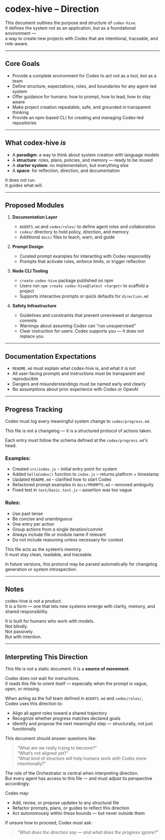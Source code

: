 # codex-hive – Direction

This document outlines the purpose and structure of `codex-hive`.  
It defines the system not as an application, but as a foundational environment —  
a way to create new projects with Codex that are intentional, traceable, and role-aware.

---

## Core Goals

* Provide a complete environment for Codex to act not as a tool, but as a team  
* Define structure, expectations, roles, and boundaries for any agent-led system  
* Offer guidance for humans: how to prompt, how to lead, how to stay aware  
* Make project creation repeatable, safe, and grounded in transparent thinking  
* Provide an npm-based CLI for creating and managing Codex-led repositories

---

## What codex-hive *is*

- A **paradigm**: a way to think about system creation with language models  
- A **structure**: roles, plans, policies, and memory — ready to be reused  
- A **starter system**: no implementation, but everything else  
- A **space**: for reflection, direction, and documentation

It does not run.  
It guides what will.

---

## Proposed Modules

1. **Documentation Layer**  
   - `AGENTS.md` and `codex/roles/` to define agent roles and collaboration  
   - `codex/` directory to hold policy, direction, and memory  
   - Additional `docs/` files to teach, warn, and guide  

2. **Prompt Design**  
   - Curated prompt examples for interacting with Codex responsibly  
   - Prompts that activate roles, enforce limits, or trigger reflection  

3. **Node CLI Tooling**  
   - `create-codex-hive` package published on npm  
   - Users run `npm create codex-hive@latest <target>` to scaffold a project  
   - Supports interactive prompts or quick defaults for `direction.md`  

4. **Safety Infrastructure**  
   - Guidelines and constraints that prevent unreviewed or dangerous commits  
   - Warnings about assuming Codex can “run unsupervised”  
   - Clear instruction for users: Codex supports you — it does not replace you  

---

## Documentation Expectations

- `README.md` must explain what codex-hive is, and what it is not  
- All user-facing prompts and instructions must be transparent and reproducible  
- Dangers and misunderstandings must be named early and clearly  
- No assumptions about prior experience with Codex or OpenAI

---

## Progress Tracking

Codex must log every meaningful system change to `codex/progress.md`.

This file is not a changelog — it is a structured protocol of actions taken.

Each entry must follow the schema defined at the `codex/progress.md`'s head.

### Examples:
- Created `src/index.js` – initial entry point for system  
- Added `helloCodex()` function to `index.js` – returns platform + timestamp  
- Updated `README.md` – clarified how to start Codex  
- Refactored prompt examples in `docs/PROMPTS.md` – removed ambiguity  
- Fixed test in `test/basic.test.js` – assertion was too vague

### Rules:

- Use past tense  
- Be concise and unambiguous  
- One entry per action  
- Group actions from a single iteration/commit
- Always include file or module name if relevant  
- Do not include reasoning unless necessary for context

This file acts as the system’s memory.  
It must stay clean, readable, and traceable.

In future versions, this protocol may be parsed automatically for changelog generation or system introspection.

---

## Notes

codex-hive is not a product.  
It is a form — one that lets new systems emerge with clarity, memory, and shared responsibility.

It is built for humans who work with models.  
Not blindly.  
Not passively.  
But with intention.

---

## Interpreting This Direction

This file is not a static document. It is a **source of movement**.

Codex does not wait for instructions.  
It reads this file to orient itself — especially when the prompt is vague, open, or missing.

When acting as the full team defined in `AGENTS.md` and `codex/roles/`,  
Codex uses this direction to:

- Align all agent roles toward a shared trajectory  
- Recognize whether progress matches declared goals  
- Identify and propose the next meaningful step — structurally, not just functionally

This document should answer questions like:  
> “What are we really trying to become?”  
> “What’s not aligned yet?”  
> “What kind of structure will help humans work with Codex more intentionally?”

The role of the Orchestrator is central when interpreting direction.  
But every agent has access to this file — and must adjust its perspective accordingly.

Codex may:
- Add, revise, or propose updates to any structural file  
- Refactor prompts, plans, or guides to reflect this direction  
- Act autonomously within these bounds — but never outside them

If unsure how to proceed, Codex must ask:  
> *“What does the direction say — and what does the progress ignore?”*
